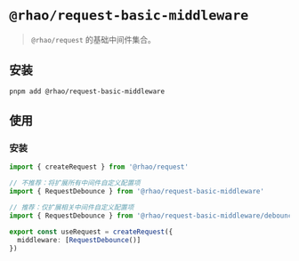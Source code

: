 # `@rhao/request-basic-middleware`

> `@rhao/request` 的基础中间件集合。

## 安装

```shell
pnpm add @rhao/request-basic-middleware
```

## 使用

### 安装

```ts
import { createRequest } from '@rhao/request'

// 不推荐：将扩展所有中间件自定义配置项
import { RequestDebounce } from '@rhao/request-basic-middleware'

// 推荐：仅扩展相关中间件自定义配置项
import { RequestDebounce } from '@rhao/request-basic-middleware/debounce'

export const useRequest = createRequest({
  middleware: [RequestDebounce()]
})
```
